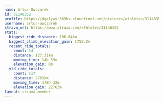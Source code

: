 ```yaml
---
name: Artur Owczarek
id: 31148352
profile: https://dgalywyr863hv.cloudfront.net/pictures/athletes/31148352/15906846/1/large.jpg
username: artur-owczarek
strava_url: https://www.strava.com/athletes/31148352
stats:
  biggest_ride_distance: 106.64km
  biggest_climb_elevation_gain: 1752.2m
  recent_ride_totals:
    count: 14
    distance: 127.31km
    moving_time: 14h 59m
    elevation_gain: 0m
  ytd_ride_totals:
    count: 117
    distance: 2791km
    moving_time: 178h 32m
    elevation_gain: 22763m
layout: strava_member
--- 
```

